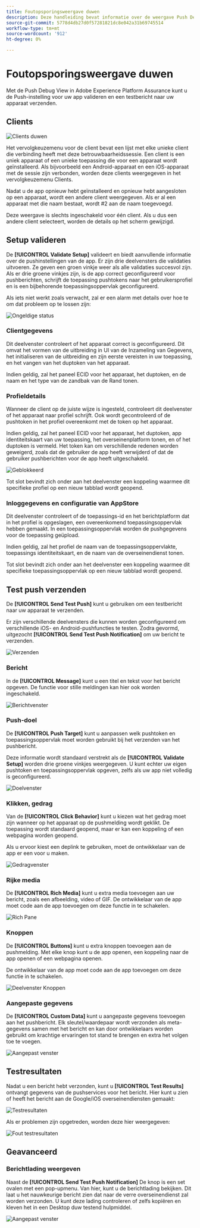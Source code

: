```yaml
---
title: Foutopsporingsweergave duwen
description: Deze handleiding bevat informatie over de weergave Push Debug in Adobe Experience Platform Assurance.
source-git-commit: 5778d4db27d0f57281821dc8e042a31b69745514
workflow-type: tm+mt
source-wordcount: '912'
ht-degree: 0%

---
```



# Foutopsporingsweergave duwen

Met de Push Debug View in Adobe Experience Platform Assurance kunt u de Push-instelling voor uw app valideren en een testbericht naar uw apparaat verzenden.

## Clients

![Clients duwen](./images/push-debug-view/clients.png)

Het vervolgkeuzemenu voor de client bevat een lijst met elke unieke client die verbinding heeft met deze betrouwbaarheidssessie. Een client is een uniek apparaat of een unieke toepassing die voor een apparaat wordt geïnstalleerd. Als bijvoorbeeld een Android-apparaat en een iOS-apparaat met de sessie zijn verbonden, worden deze clients weergegeven in het vervolgkeuzemenu Clients.

Nadat u de app opnieuw hebt geïnstalleerd en opnieuw hebt aangesloten op een apparaat, wordt een andere client weergegeven. Als er al een apparaat met die naam bestaat, wordt #2 aan de naam toegevoegd.

Deze weergave is slechts ingeschakeld voor één client. Als u dus een andere client selecteert, worden de details op het scherm gewijzigd.

## Setup valideren

De **[!UICONTROL Validate Setup]** valideert en biedt aanvullende informatie over de pushinstellingen van de app. Er zijn drie deelvensters die validaties uitvoeren. Ze geven een groen vinkje weer als alle validaties succesvol zijn. Als er drie groene vinkjes zijn, is de app correct geconfigureerd voor pushberichten, schrijft de toepassing pushtokens naar het gebruikersprofiel en is een bijbehorende toepassingsoppervlak geconfigureerd.

Als iets niet werkt zoals verwacht, zal er een alarm met details over hoe te om dat probleem op te lossen zijn:

![Ongeldige status](./images/push-debug-view/invalid-state.png)

### Clientgegevens

Dit deelvenster controleert of het apparaat correct is geconfigureerd. Dit omvat het vormen van de uitbreiding in UI van de Inzameling van Gegevens, het initialiseren van de uitbreiding en zijn eerste vereisten in uw toepassing, en het vangen van het duptoken van het apparaat.

Indien geldig, zal het paneel ECID voor het apparaat, het duptoken, en de naam en het type van de zandbak van de Rand tonen.

### Profieldetails

Wanneer de client op de juiste wijze is ingesteld, controleert dit deelvenster of het apparaat naar profiel schrijft. Ook wordt gecontroleerd of de pushtoken in het profiel overeenkomt met de token op het apparaat.

Indien geldig, zal het paneel ECID voor het apparaat, het duptoken, app identiteitskaart van uw toepassing, het overseinenplatform tonen, en of het duptoken is vermeld. Het token kan om verschillende redenen worden geweigerd, zoals dat de gebruiker de app heeft verwijderd of dat de gebruiker pushberichten voor de app heeft uitgeschakeld.

![Geblokkeerd](./images/push-debug-view/deny-list-blocked.png)

Tot slot bevindt zich onder aan het deelvenster een koppeling waarmee dit specifieke profiel op een nieuw tabblad wordt geopend.

### Inloggegevens en configuratie van AppStore

Dit deelvenster controleert of de toepassings-id en het berichtplatform dat in het profiel is opgeslagen, een overeenkomend toepassingsoppervlak hebben gemaakt. In een toepassingsoppervlak worden de pushgegevens voor de toepassing geüpload.

Indien geldig, zal het profiel de naam van de toepassingsoppervlakte, toepassings identiteitskaart, en de naam van de overseinendienst tonen.

Tot slot bevindt zich onder aan het deelvenster een koppeling waarmee dit specifieke toepassingsoppervlak op een nieuw tabblad wordt geopend.

## Test push verzenden

De **[!UICONTROL Send Test Push]** kunt u gebruiken om een testbericht naar uw apparaat te verzenden.

Er zijn verschillende deelvensters die kunnen worden geconfigureerd om verschillende iOS- en Android-pushfuncties te testen. Zodra gevormd, uitgezocht **[!UICONTROL Send Test Push Notification]** om uw bericht te verzenden.

![Verzenden](./images/push-debug-view/send.png)

### Bericht

In de **[!UICONTROL Message]** kunt u een titel en tekst voor het bericht opgeven. De functie voor stille meldingen kan hier ook worden ingeschakeld.

![Berichtvenster](./images/push-debug-view/message-pane.png)

### Push-doel

De **[!UICONTROL Push Target]** kunt u aanpassen welk pushtoken en toepassingsoppervlak moet worden gebruikt bij het verzenden van het pushbericht.

Deze informatie wordt standaard verstrekt als de **[!UICONTROL Validate Setup]** worden drie groene vinkjes weergegeven. U kunt echter uw eigen pushtoken en toepassingsoppervlak opgeven, zelfs als uw app niet volledig is geconfigureerd.

![Doelvenster](./images/push-debug-view/target-pane.png)

### Klikken, gedrag

Van de **[!UICONTROL Click Behavior]** kunt u kiezen wat het gedrag moet zijn wanneer op het apparaat op de pushmelding wordt geklikt. De toepassing wordt standaard geopend, maar er kan een koppeling of een webpagina worden geopend.

Als u ervoor kiest een deplink te gebruiken, moet de ontwikkelaar van de app er een voor u maken.

![Gedragvenster](./images/push-debug-view/click-behavior.png)

### Rijke media

De **[!UICONTROL Rich Media]** kunt u extra media toevoegen aan uw bericht, zoals een afbeelding, video of GIF. De ontwikkelaar van de app moet code aan de app toevoegen om deze functie in te schakelen.

![Rich Pane](./images/push-debug-view/rich-pane.png)

### Knoppen

De **[!UICONTROL Buttons]** kunt u extra knoppen toevoegen aan de pushmelding. Met elke knop kunt u de app openen, een koppeling naar de app openen of een webpagina openen.

De ontwikkelaar van de app moet code aan de app toevoegen om deze functie in te schakelen.

![Deelvenster Knoppen](./images/push-debug-view/buttons-pane.png)

### Aangepaste gegevens

De **[!UICONTROL Custom Data]** kunt u aangepaste gegevens toevoegen aan het pushbericht. Elk sleutel/waardepaar wordt verzonden als meta-gegevens samen met het bericht en kan door ontwikkelaars worden gebruikt om krachtige ervaringen tot stand te brengen en extra het volgen toe te voegen.

![Aangepast venster](./images/push-debug-view/custom-pane.png)

## Testresultaten

Nadat u een bericht hebt verzonden, kunt u **[!UICONTROL Test Results]** ontvangt gegevens van de pushservices voor het bericht. Hier kunt u zien of heeft het bericht aan de Google/iOS overseinendiensten gemaakt:

![Testresultaten](./images/push-debug-view/test-results.png)

Als er problemen zijn opgetreden, worden deze hier weergegeven:

![Fout testresultaten](./images/push-debug-view/test-error.png)

## Geavanceerd

### Berichtlading weergeven

Naast de **[!UICONTROL Send Test Push Notification]** De knop is een set ovalen met een pop-upmenu. Van hier, kunt u de berichtlading bekijken. Dit laat u het nauwkeurige bericht zien dat naar de verre overseinendienst zal worden verzonden. U kunt deze lading controleren of zelfs kopiëren en kleven het in een Desktop duw testend hulpmiddel.

![Aangepast venster](./images/push-debug-view/message-payload.png)
